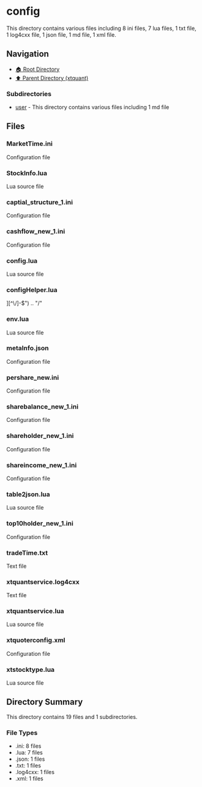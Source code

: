 # config

This directory contains various files including 8 ini files, 7 lua files, 1 txt file, 1 log4cxx file, 1 json file, 1 md file, 1 xml file.

## Navigation

* [🏠 Root Directory](/xtquant/config/../xtquant/config/..README.md)
* [⬆️ Parent Directory (xtquant)](../README.md)

### Subdirectories

* [user](user/README.md) - This directory contains various files including 1 md file

## Files

### MarketTime.ini

Configuration file

### StockInfo.lua

Lua source file

### captial_structure_1.ini

Configuration file

### cashflow_new_1.ini

Configuration file

### config.lua

Lua source file

### configHelper.lua

][^\\/]-$") .. "/"

### env.lua

Lua source file

### metaInfo.json

Configuration file

### pershare_new.ini

Configuration file

### sharebalance_new_1.ini

Configuration file

### shareholder_new_1.ini

Configuration file

### shareincome_new_1.ini

Configuration file

### table2json.lua

Lua source file

### top10holder_new_1.ini

Configuration file

### tradeTime.txt

Text file

### xtquantservice.log4cxx

Text file

### xtquantservice.lua

Lua source file

### xtquoterconfig.xml

Configuration file

### xtstocktype.lua

Lua source file

## Directory Summary

This directory contains 19 files and 1 subdirectories.

### File Types

* .ini: 8 files
* .lua: 7 files
* .json: 1 files
* .txt: 1 files
* .log4cxx: 1 files
* .xml: 1 files
